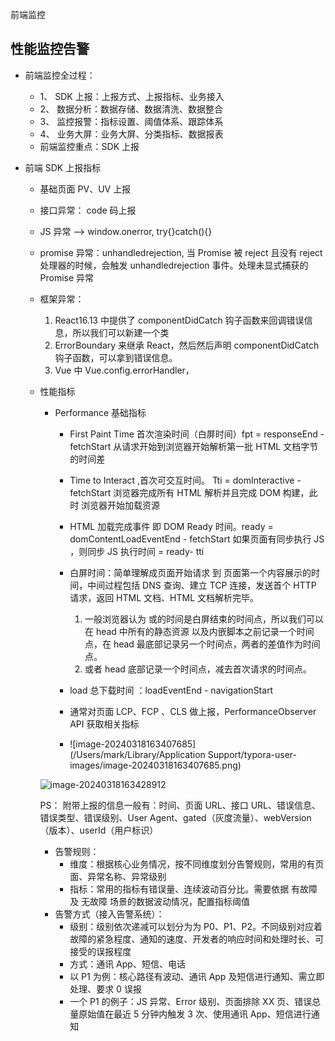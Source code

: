 前端监控

## 性能监控告警

- 前端监控全过程：

  - 1、 SDK 上报：上报方式、上报指标、业务接入
  - 2、 数据分析：数据存储、数据清洗、数据整合
  - 3、 监控报警：指标设置、阈值体系、跟踪体系
  - 4、 业务大屏：业务大屏、分类指标、数据报表
  - 前端监控重点：SDK 上报

- 前端 SDK 上报指标

  - 基础页面 PV、UV 上报

  - 接口异常： code 码上报

  - JS 异常 --> window.onerror, try{}catch(){}

  - promise 异常：unhandledrejection, 当 Promise 被 reject 且没有 reject 处理器的时候，会触发 unhandledrejection 事件。处理未显式捕获的 Promise 异常

  - 框架异常：

    1. React16.13 中提供了 componentDidCatch 钩⼦函数来回调错误信息，所以我们可以新建⼀个类
    2. ErrorBoundary 来继承 React，然后然后声明 componentDidCatch 钩⼦函数，可以拿到错误信息。
    4. Vue 中 Vue.config.errorHandler，
    
  - 性能指标
  
    - Performance 基础指标
  
      - First Paint Time 首次渲染时间（白屏时间）fpt = responseEnd - fetchStart 从请求开始到浏览器开始解析第一批 HTML 文档字节的时间差
  
      - Time to Interact ,首次可交互时间。 Tti = domInteractive - fetchStart 浏览器完成所有 HTML 解析并且完成 DOM 构建，此时 浏览器开始加载资源
  
      - HTML 加载完成事件 即 DOM Ready 时间。ready = domContentLoadEventEnd - fetchStart 如果页面有同步执行 JS ，则同步 JS 执行时间 = ready- tti
  
      - 白屏时间：简单理解成页面开始请求 到 页面第一个内容展示的时间，中间过程包括 DNS 查询、建立 TCP 连接，发送首个 HTTP 请求，返回 HTML 文档、HTML 文档解析完毕。
  
        1.  一般浏览器认为 <body>或<head>的时间是白屏结束的时间点，所以我们可以在 head 中所有的静态资源 以及内嵌脚本之前记录一个时间点，在 head 最底部记录另一个时间点，两者的差值作为时间点。
        2.  或者 head 底部记录一个时间点，减去首次请求的时间点。
  
      - load 总下载时间 ：loadEventEnd - navigationStart
  
      - 通常对页面 LCP、FCP 、CLS 做上报，PerformanceObserver API 获取相关指标
  
      - ![image-20240318163407685](/Users/mark/Library/Application Support/typora-user-images/image-20240318163407685.png)
  
    ![image-20240318163428912](https://raw.githubusercontent.com/tengyuanOasis/image/master/markdown/202403181634774.png)
  
    PS： 附带上报的信息一般有：时间、页面 URL、接口 URL、错误信息、错误类型、错误级别、User Agent、gated（灰度流量）、webVersion（版本）、userId（用户标识）
    
    - 告警规则：
      - 维度：根据核心业务情况，按不同维度划分告警规则，常用的有页面、异常名称、异常级别
      - 指标：常用的指标有错误量、连续波动百分比。需要依据 有故障 及 无故障 场景的数据波动情况，配置指标阈值
    - 告警方式（接入告警系统）：
      - 级别：级别依次递减可以划分为为 P0、P1、P2。不同级别对应着故障的紧急程度、通知的速度、开发者的响应时间和处理时长、可接受的误报程度
      - 方式：通讯 App、短信、电话
      - 以 P1 为例：核心路径有波动、通讯 App 及短信进行通知、需立即处理、要求 0 误报
      - 一个 P1 的例子：JS 异常、Error 级别、页面排除 XX 页、错误总量原始值在最近 5 分钟内触发 3 次、使用通讯 App、短信进行通知

